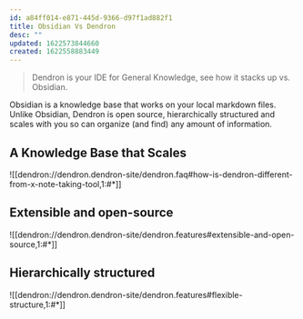 ```yaml
---
id: a84ff014-e871-445d-9366-d97f1ad882f1
title: Obsidian Vs Dendron
desc: ""
updated: 1622573844660
created: 1622558883449
---
```


> Dendron is your IDE for General Knowledge, see how it stacks up vs. Obsidian.

Obsidian is a knowledge base that works on your local markdown files. Unlike Obsidian, Dendron is open source, hierarchically structured and scales with you so can organize (and find) any amount of information.

## A Knowledge Base that Scales
![[dendron://dendron.dendron-site/dendron.faq#how-is-dendron-different-from-x-note-taking-tool,1:#*]]

## Extensible and open-source

![[dendron://dendron.dendron-site/dendron.features#extensible-and-open-source,1:#*]]

## Hierarchically structured

![[dendron://dendron.dendron-site/dendron.features#flexible-structure,1:#*]]
